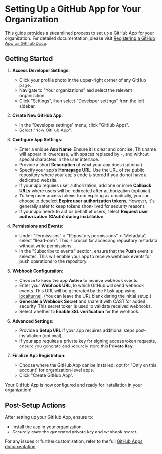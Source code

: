 # Setting Up a GitHub App for Your Organization

This guide provides a streamlined process to set up a GitHub App for your organization. For detailed documentation, please visit [Registering a GitHub App on GitHub Docs](https://docs.github.com/en/apps/creating-github-apps/registering-a-github-app/registering-a-github-app#registering-a-github-app).

## Getting Started

1. **Access Developer Settings**: 
   - Click your profile photo in the upper-right corner of any GitHub page.
   - Navigate to "Your organizations" and select the relevant organization.
   - Click "Settings", then select "Developer settings" from the left sidebar.

2. **Create New GitHub App**:
   - In the "Developer settings" menu, click "GitHub Apps".
   - Select "New GitHub App".

3. **Configure App Settings**:
   - Enter a unique **App Name**. Ensure it is clear and concise. This name will appear in lowercase, with spaces replaced by `-`, and without special characters in the user interface.
   - Provide a short **Description** of what your app does (optional).
   - Specify your app's **Homepage URL**. Use the URL of the public repository where your app's code is stored if you do not have a dedicated website.
   - If your app requires user authorization, add one or more **Callback URLs** where users will be redirected after authorization (optional).
   - To keep user access tokens from expiring automatically, you can choose to deselect **Expire user authorization tokens**. However, it's generally safer to keep tokens short-lived for security reasons.
   - If your app needs to act on behalf of users, select **Request user authorization (OAuth) during installation**.

4. **Permissions and Events**:
   - Under "Permissions" > "Repository permissions" > "Metadata", select "Read-only". This is crucial for accessing repository metadata without write permissions.
   - In the "Subscribe to events" section, ensure that the **Push** event is selected. This will enable your app to receive webhook events for push operations to the repository.

5. **Webhook Configuration**:
   - Choose to keep the app **Active** to receive webhook events.
   - Enter your **Webhook URL**, to which GitHub will send webhook events. This URL will be generated by the Flask app using [localtunnel](https://www.npmjs.com/package/localtunnel). (You can leave the URL blank during the initial setup.)
   - **Generate a Webhook Secret** and share it with CAST for added security. This secret token is used to validate received webhooks.
   - Select whether to **Enable SSL verification** for the webhook.

6. **Advanced Settings**:
   - Provide a **Setup URL** if your app requires additional steps post-installation (optional).
   - If your app requires a private key for signing access token requests, ensure you generate and securely store this **Private Key**.

7. **Finalize App Registration**:
   - Choose where the GitHub App can be installed: opt for "Only on this account" for organization-level apps.
   - Click "Create GitHub App".

Your GitHub App is now configured and ready for installation in your organization!

## Post-Setup Actions

After setting up your GitHub App, ensure to:
- Install the app in your organization.
- Securely store the generated private key and webhook secret.

For any issues or further customization, refer to the full [GitHub Apps documentation](https://docs.github.com/en/apps/creating-github-apps/registering-a-github-app/registering-a-github-app#registering-a-github-app).